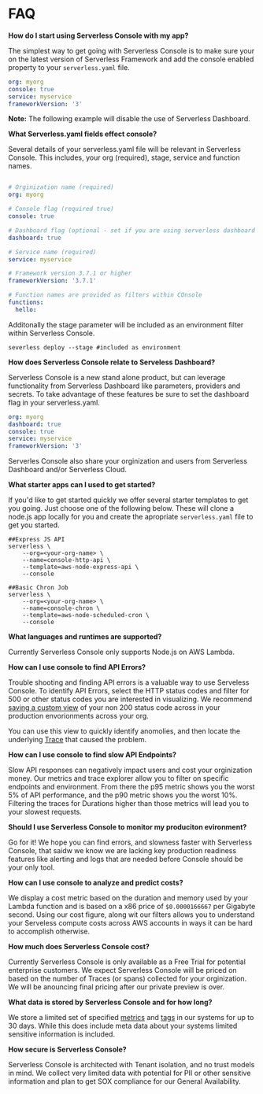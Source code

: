 <!--
title: FAQ
menuText: FAQ
description: Frequently Asked Questions about Serverless Console
menuOrder: 8
-->

# FAQ
**How do I start using Serverless Console with my app?**

The simplest way to get going with Serverless Console is to 
make sure your on the latest version of Serverless Framework
and add the console enabled property to your `serverless.yaml`
file.

```yaml
org: myorg
console: true
service: myservice
frameworkVersion: '3'
```
**Note:** The following example will disable the use of 
Serverless Dashboard. 

**What Serverless.yaml fields effect console?**

Several details of your serverless.yaml file will be relevant
in Serverless Console. This includes, your org (required),
stage, service and function names.

```yaml

# Orginization name (required)
org: myorg

# Console flag (required true)
console: true

# Dashboard flag (optional - set if you are using serverless dashboard features)
dashboard: true

# Service name (required)
service: myservice

# Framework version 3.7.1 or higher
frameworkVersion: '3.7.1'

# Function names are provided as filters within COnsole	
functions:
  hello:

```

Additonally the stage parameter will be included as an
environment filter within Serverless Console.
```text
severless deploy --stage #included as environment
```

**How does Serverless Console relate to Serveless Dashboard?**

Serverless Console is a new stand alone product, but can leverage 
functionality from Serverless Dashboard like parameters, providers
and secrets. To take advantage of these features be sure to set
the dashboard flag in your serverless.yaml.

```yaml
org: myorg
dashboard: true
console: true
service: myservice
frameworkVersion: '3'
```

Serverles Console also share your orginization and users from
Serverless Dashboard and/or Serverless Cloud. 

**What starter apps can I used to get started?**

If you'd like to get started quickly we offer several
starter templates to get you going. Just choose one of the following
below. These will clone a node.js app locally for you
and create the apropriate `serverless.yaml` file to 
get you started. 

```text
##Express JS API
serverless \
    --org=<your-org-name> \
    --name=console-http-api \
    --template=aws-node-express-api \
    --console
```

```text
##Basic Chron Job
serverless \
    --org=<your-org-name> \
    --name=console-chron \
    --template=aws-node-scheduled-cron \
    --console
```

**What languages and runtimes are supported?**

Currently Serverless Console only supports Node.js on AWS Lambda.

**How can I use console to find API Errors?**

Trouble shooting and finding API errors is a valuable way
to use Serveless Console. To identify API Errors, select the
HTTP status codes and filter for 500 or other status codes
you are interested in visualizing. We recommend [saving
a custom view](using/metrics.md) of your non 200 status code across in your
production envorionments across your org. 

You can use this view to quickly identify anomolies,
and then locate the underlying [Trace](using/traces.md) that caused the problem.

**How can I use console to find slow API Endpoints?**

Slow API responses can negatively impact users and cost your orginization
money. Our metrics and trace explorer allow you to filter on
specific endpoints and environment. From there the p95 metric
shows you the worst 5% of API performance, and the p90 metric
shows you the worst 10%. Filtering the traces for Durations higher than
those metrics will lead you to your slowest requests. 


**Should I use Serverless Console to monitor my produciton evironment?**

Go for it! We hope you can find errors, and slowness faster with Serverless Console, 
that saidw we know we are lacking key production readiness features
like alerting and logs that are needed before Console should be your only tool. 


**How can I use console to analyze and predict costs?**

We display a cost metric based on the duration and memory used by your Lambda 
function and is based on a x86 price of `$0.0000166667` per Gigabyte second. Using
our cost figure, along wit our filters allows you to understand your Serveless
compute costs across AWS accounts in ways it can be hard to accomplish
otherwise. 

**How much does Serverless Console cost?**

Currently Serverless Console is only available as a Free Trial for potential
enterprise customers. We expect Serverless Console will be priced on based
on the number of Traces (or spans) collected for your orginization. We will
be anouncing final pricing after our private preview is over. 

**What data is stored by Serverless Console and for how long?**

We store a limited set of specified [metrics](concepts/metrics.md) and [tags](/concepts/tags.md)
in our systems for up to 30 days. While this does include meta data
about your systems limited sensitive information is included.

**How secure is Serverless Console?**

Serverless Console is architected with Tenant isolation, and no trust 
models in mind. We collect very limited data with potential for PII or 
other sensitive information and plan to get SOX compliance for our 
General Availability. 